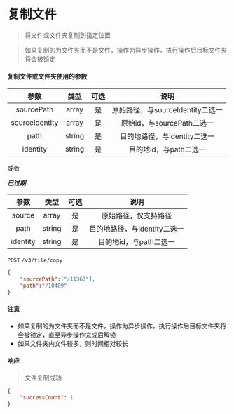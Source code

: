 # 复制文件

> 将文件或文件夹复制到指定位置

> 如果复制的为文件夹而不是文件，操作为异步操作，执行操作后目标文件夹将会被锁定

#### 复制文件或文件夹使用的参数

|  参数  	|  类型  	| 可选 	|           说明           	|
|:------:	|:------:	|:----:	|:------------------------:	|
|  sourcePath  	| array<string> 	|  是  	|  原始路径，与sourceIdentity二选一  	|
|  sourceIdentity  	| array<string> 	|  是  	|        原始id，与sourcePath二选一    	|
| path 	| string 	|  是  	| 目的地路径，与identity二选一 	|
|  identity  	| string 	|  是  	|  目的地id，与path二选一  	|

或者

***已过期***

|  参数  	|  类型  	| 可选 	|           说明           	|
|:------:	|:------:	|:----:	|:------------------------:	|
|  source  	| array<string> 	|  是  	|  原始路径，仅支持路径  	|
| path 	| string 	|  是  	| 目的地路径，与identity二选一 	|
|  identity  	| string 	|  是  	|  目的地id，与path二选一  	|


```POST``` ```/v3/file/copy```


```json
{
	"sourcePath":["/11363"],
	"path":"/10489"
}
```




#### 注意

* 如果复制的为文件夹而不是文件，操作为异步操作，执行操作后目标文件夹将会被锁定，直至异步操作完成后解锁
* 如果文件夹内文件较多，则时间相对较长

#### 响应

> 文件复制成功

```json
{
    "successCount": 1
}
```
